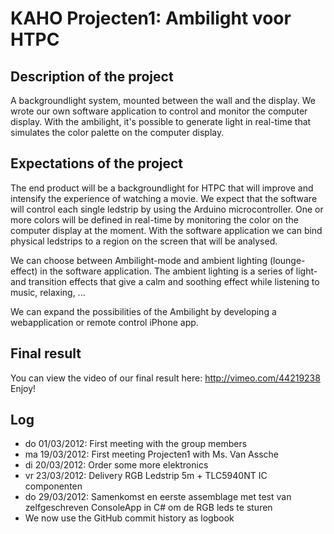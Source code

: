 # KAHO Projecten1: Ambilight voor HTPC

## Description of the project
A backgroundlight system, mounted between the wall and the display. We wrote our own software application to control and monitor the computer display. With the ambilight, it's possible to generate light in real-time that simulates the color palette on the computer display.

## Expectations of the project
The end product will be a backgroundlight for HTPC that will improve and intensify the experience of watching a movie. We expect that the software will control each single ledstrip by using the Arduino microcontroller. One or more colors will be defined in real-time by monitoring the color on the computer display at the moment. With the software application we can bind physical ledstrips to a region on the screen that will be analysed. 

We can choose between Ambilight-mode and ambient lighting (lounge-effect) in the software application. The ambient lighting is a series of light- and transition effects that give a calm and soothing effect while listening to music, relaxing, ...

We can expand the possibilities of the Ambilight by developing a webapplication or remote control iPhone app.

## Final result
You can view the video of our final result here: http://vimeo.com/44219238
Enjoy!

## Log
* do 01/03/2012: First meeting with the group members
* ma 19/03/2012: First meeting Projecten1 with Ms. Van Assche
* di 20/03/2012: Order some more elektronics
* vr 23/03/2012: Delivery RGB Ledstrip 5m + TLC5940NT IC componenten
* do 29/03/2012: Samenkomst en eerste assemblage met test van zelfgeschreven ConsoleApp in C# om de RGB leds te sturen
* We now use the GitHub commit history as logbook
